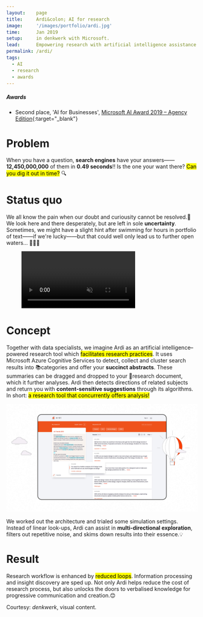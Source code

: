 ```yaml
---
layout:    page
title:     Ardi&colon; AI for research
image:     '/images/portfolio/ardi.jpg'
time:      Jan 2019
setup:     in denkwerk with Microsoft.
lead:      Empowering research with artificial intelligence assistance.
permalink: /ardi/
tags:
  - AI
  - research
  - awards
---
```


<div class="extras" markdown="1">

##### Awards

- Second place, 'AI for Businesses', [Microsoft AI Award 2019 – Agency Edition](https://www.denkwerk.com/en/blog/ardi-receives-microsoft-ai-award){:target="_blank"}
</div>

# Problem
When you have a question, **search engines** have your answers——**12,450,000,000** of them in **0.49 seconds**‼️ Is the one your want there? <mark>Can you dig it out in time?</mark> 🔍

# Status quo
We all know the pain when our doubt and curiousity cannot be resolved.🤔 We look here and there desperately, but are left in sole **uncertainty**. Sometimes, we might have a slight hint after swimming for hours in portfolio of text——if we're lucky——but that could well only lead us to further open waters… 🏊🏼‍♂️

<figure>
  <video autoplay loop muted>
    <source src="/videos/portfolio/ardi-logo.mp4" type="video/mp4">
  </video>
  <figcaption class="extras"></figcaption>
</figure>

# Concept
Together with data specialists, we imagine Ardi as an artificial intelligence–powered research tool which <mark>facilitates research practices</mark>. It uses Microsoft Azure Cognitive Services to detect, collect and cluster search results into 📚categories and offer your **succinct abstracts**. These summaries can be dragged and dropped to your 📜research document, which it further analyses. Ardi then detects directions of related subjects and return you with **content-sensitive suggestions** through its algorithms. In short: <mark>a research tool that concurrently offers analysis!</mark>

![Interface of Ardi, simultaneous research and analysis driven by artificial cognitive intelligence](/images/portfolio/ardi-ui.jpg)

We worked out the architecture and trialed some simulation settings. Instead of linear look-ups, Ardi can assist in **multi-directional exploration**, filters out repetitive noise, and skims down results into their essence.💡

# Result
Research workflow is enhanced by <mark>reduced loops</mark>. Information processing and insight discovery are sped up. Not only Ardi helps reduce the cost of research process, but also unlocks the doors to verbalised knowledge for progressive communication and creation.😊

<div class="extras" markdown="1">
Courtesy: <i>denkwerk</i>, visual content.
</div>
